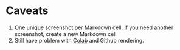 # Caveats
1. One unique screenshot per Markdown cell. If you need another screenshot,
   create a new Markdown cell
2. Still have problem with [Colab](https://colab.research.google.com/) and
   Github rendering.
